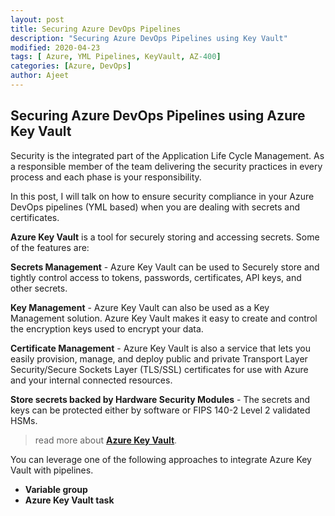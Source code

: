 ```yaml
---
layout: post
title: Securing Azure DevOps Pipelines
description: "Securing Azure DevOps Pipelines using Key Vault"
modified: 2020-04-23
tags: [ Azure, YML Pipelines, KeyVault, AZ-400]
categories: [Azure, DevOps]
author: Ajeet
---
```


## Securing Azure DevOps Pipelines using Azure Key Vault  

Security is the integrated part of the Application Life Cycle Management. As a responsible member of the team delivering the security practices in every process and each phase is your responsibility.

In this post, I will talk on how to ensure security compliance in your Azure DevOps pipelines (YML based) when you are dealing with secrets and certificates.

<!--more-->

**Azure Key Vault** is a tool for securely storing and accessing secrets.  Some of the features are:

**Secrets Management** - Azure Key Vault can be used to Securely store and tightly control access to tokens, passwords, certificates, API keys, and other secrets.

**Key Management** - Azure Key Vault can also be used as a Key Management solution. Azure Key Vault makes it easy to create and control the encryption keys used to encrypt your data.

**Certificate Management** - Azure Key Vault is also a service that lets you easily provision, manage, and deploy public and private Transport Layer Security/Secure Sockets Layer (TLS/SSL) certificates for use with Azure and your internal connected resources.

**Store secrets backed by Hardware Security Modules** - The secrets and keys can be protected either by software or FIPS 140-2 Level 2 validated HSMs.

> read more about [**Azure Key Vault**](https://docs.microsoft.com/en-in/azure/key-vault/general/overview).

You can leverage one of the following approaches to integrate Azure Key Vault with pipelines.

-   **Variable group**
-   **Azure Key Vault task**